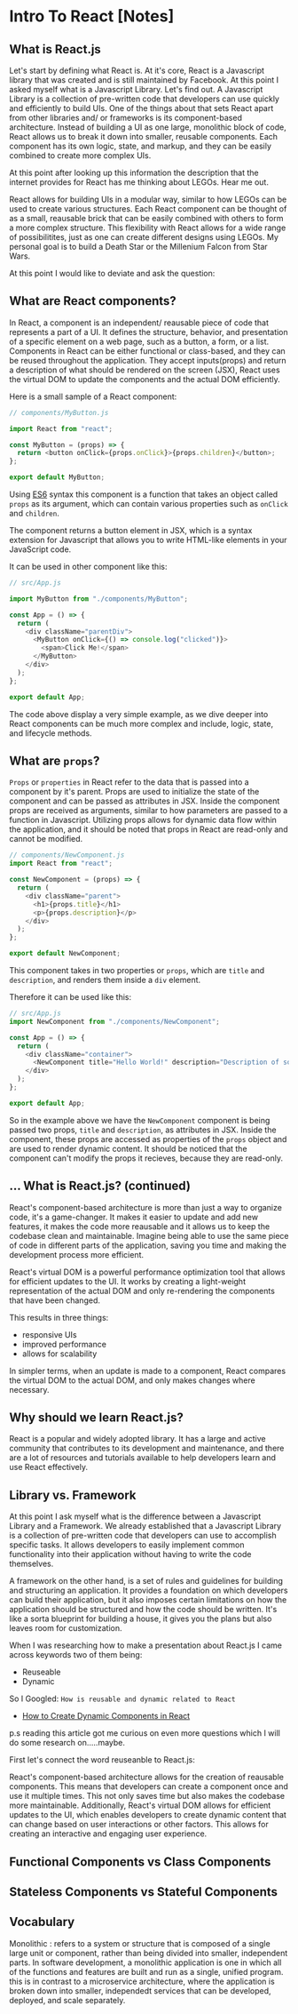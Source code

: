 # Intro To React [Notes]

## What is React.js

Let's start by defining what React is. At it's core, React is a Javascript library that was created and is still maintained by Facebook. At this point I asked myself what is a Javascript Library. Let's find out. A Javascript Library is a collection of pre-written code that developers can use quickly and efficiently to build UIs. One of the things about that sets React apart from other libraries and/ or frameworks is its component-based architecture. Instead of building a UI as one large, monolithic block of code, React allows us to break it down into smaller, reusable components. Each component has its own logic, state, and markup, and they can be easily combined to create more complex UIs.

At this point after looking up this information the description that the internet provides for React has me thinking about LEGOs. Hear me out.

React allows for building UIs in a modular way, similar to how LEGOs can be used to create various structures. Each React component can be thought of as a small, reausable brick that can be easily combined with others to form a more complex structure. This flexibility with React allows for a wide range of possibilitites, just as one can create different designs using LEGOs. My personal goal is to build a Death Star or the Millenium Falcon from Star Wars.

At this point I would like to deviate and ask the question:

## What are React components?

In React, a component is an independent/ reausable piece of code that represents a part of a UI. It defines the structure, behavior, and presentation of a specific element on a web page, such as a button, a form, or a list. Components in React can be either functional or class-based, and they can be reused throughout the application. They accept inputs(props) and return a description of what should be rendered on the screen (JSX), React uses the virtual DOM to update the components and the actual DOM efficiently.

Here is a small sample of a React component:

```js
// components/MyButton.js

import React from "react";

const MyButton = (props) => {
  return <button onClick={props.onClick}>{props.children}</button>;
};

export default MyButton;
```

Using [ES6](http://es6-features.org/) syntax this component is a function that takes an object called `props` as its argument, which can contain various properties such as `onClick` and `children`.

The component returns a button element in JSX, which is a syntax extension for Javascript that allows you to write HTML-like elements in your JavaScript code.

It can be used in other component like this:

```js
// src/App.js

import MyButton from "./components/MyButton";

const App = () => {
  return (
    <div className="parentDiv">
      <MyButton onClick={() => console.log("clicked")}>
        <span>Click Me!</span>
      </MyButton>
    </div>
  );
};

export default App;
```

The code above display a very simple example, as we dive deeper into React components can be much more complex and include, logic, state, and lifecycle methods.

## What are `props`?

`Props` or `properties` in React refer to the data that is passed into a component by it's parent. Props are used to initialize the state of the component and can be passed as attributes in JSX. Inside the component props are received as arguments, similar to how parameters are passed to a function in Javascript. Utilizing props allows for dynamic data flow within the application, and it should be noted that props in React are read-only and cannot be modified.

```js
// components/NewComponent.js
import React from "react";

const NewComponent = (props) => {
  return (
    <div className="parent">
      <h1>{props.title}</h1>
      <p>{props.description}</p>
    </div>
  );
};

export default NewComponent;
```

This component takes in two properties or `props`, which are `title` and `description`, and renders them inside a `div` element.

Therefore it can be used like this:

```js
// src/App.js
import NewComponent from "./components/NewComponent";

const App = () => {
  return (
    <div className="container">
      <NewComponent title="Hello World!" description="Description of something will go here." />
    </div>
  );
};

export default App;
```

So in the example above we have the `NewComponent` component is being passed two props, `title` and `description`, as attributes in JSX. Inside the component, these props are accessed as properties of the `props` object and are used to render dynamic content. It should be noticed that the component can't modify the props it recieves, because they are read-only.

## ... What is React.js? (continued)

React's component-based architecture is more than just a way to organize code, it's a game-changer. It makes it easier to update and add new features, it makes the code more reausable and it allows us to keep the codebase clean and maintainable. Imagine being able to use the same piece of code in different parts of the application, saving you time and making the development process more efficient.

React's virtual DOM is a powerful performance optimization tool that allows for efficient updates to the UI. It works by creating a light-weight representation of the actual DOM and only re-rendering the components that have been changed.

This results in three things:

- responsive UIs
- improved performance
- allows for scalability

In simpler terms, when an update is made to a component, React compares the virtual DOM to the actual DOM, and only makes changes where necessary.

## Why should we learn React.js?

React is a popular and widely adopted library. It has a large and active community that contributes to its development and maintenance, and there are a lot of resources and tutorials available to help developers learn and use React effectively.

## Library vs. Framework

At this point I ask myself what is the difference between a Javascript Library and a Framework. We already established that a Javascript Library is a collection of pre-written code that developers can use to accomplish specific tasks. It allows developers to easily implement common functionality into their application without having to write the code themselves.

A framework on the other hand, is a set of rules and guidelines for building and structuring an application. It provides a foundation on which developers can build their application, but it also imposes certain limitations on how the application should be structured and how the code should be written. It's like a sorta blueprint for building a house, it gives you the plans but also leaves room for customization.

When I was researching how to make a presentation about React.js I came across keywords two of them being:

- Reuseable
- Dynamic

So I Googled: `How is reusable and dynamic related to React`

- [How to Create Dynamic Components in React](https://www.educative.io/answers/how-to-create-dynamic-components-in-react)

p.s reading this article got me curious on even more questions which I will do some research on.....maybe.

First let's connect the word reuseanble to React.js:

React's component-based architecture allows for the creation of reausable components. This means that developers can create a component once and use it multiple times. This not only saves time but also makes the codebase more maintainable. Additionally, React's virtual DOM allows for efficient updates to the UI, which enables developers to create dynamic content that can change based on user interactions or other factors. This allows for creating an interactive and engaging user experience.

## Functional Components vs Class Components

## Stateless Components vs Stateful Components

## Vocabulary

Monolithic
: refers to a system or structure that is composed of a single large unit or component, rather than being divided into smaller, independent parts. In software development, a monolithic application is one in which all of the functions and features are built and run as a single, unified program. this is in contrast to a microservice architecture, where the application is broken down into smaller, independedt services that can be developed, deployed, and scale separately.

